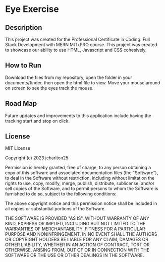 # Eye Exercise

## Description
This project was created for the Professional Certificate in Coding: Full Stack Development with MERN MITxPRO course. This project was created to showcase our ability to use HTML, Javascript and CSS cohesively. 

## How to Run
Download the files from my repository, open the folder in your documents/finder, then open the html file to view. Move your mouse around on screen to see the eyes track the mouse. 

## Road Map
Future updates and improvements to this application include having the tracking start and stop on click. 

## License
MIT License

Copyright (c) 2023 jcharlton25

Permission is hereby granted, free of charge, to any person obtaining a copy
of this software and associated documentation files (the "Software"), to deal
in the Software without restriction, including without limitation the rights
to use, copy, modify, merge, publish, distribute, sublicense, and/or sell
copies of the Software, and to permit persons to whom the Software is
furnished to do so, subject to the following conditions:

The above copyright notice and this permission notice shall be included in all
copies or substantial portions of the Software.

THE SOFTWARE IS PROVIDED "AS IS", WITHOUT WARRANTY OF ANY KIND, EXPRESS OR
IMPLIED, INCLUDING BUT NOT LIMITED TO THE WARRANTIES OF MERCHANTABILITY,
FITNESS FOR A PARTICULAR PURPOSE AND NONINFRINGEMENT. IN NO EVENT SHALL THE
AUTHORS OR COPYRIGHT HOLDERS BE LIABLE FOR ANY CLAIM, DAMAGES OR OTHER
LIABILITY, WHETHER IN AN ACTION OF CONTRACT, TORT OR OTHERWISE, ARISING FROM,
OUT OF OR IN CONNECTION WITH THE SOFTWARE OR THE USE OR OTHER DEALINGS IN THE
SOFTWARE.
